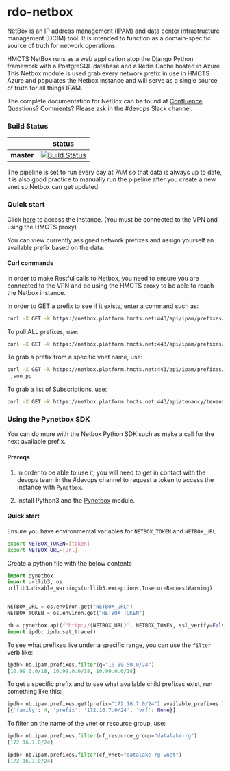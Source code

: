 # rdo-netbox

NetBox is an IP address management (IPAM) and data center infrastructure
management (DCIM) tool. It is intended to function as a domain-specific source of truth for network operations.

HMCTS NetBox runs as a web application atop the Django Python framework
with a PostgreSQL database and a Redis Cache hosted in Azure
This Netbox module is used grab every network prefix in use in HMCTS Azure
and populates the Netbox instance and will serve as a single source of truth for
all things IPAM.

The complete documentation for NetBox can be found at [Confluence](https://tools.hmcts.net/confluence/display/RD/Netbox).
Questions? Comments? Please ask in the #devops Slack channel.



### Build Status

|             | status |
|-------------|------------|
| **master** | [![Build Status](https://dev.azure.com/hmcts/DevOps/_apis/build/status/hmcts.rdo-netbox?branchName=master)](https://dev.azure.com/hmcts/DevOps/_build?definitionId=345) |

The pipeline is set to run every day at 7AM so that data is always up to date, it is also good practice to manually run the pipeline after
you create a new vnet so Netbox can get updated.

### Quick start

Click [here](https://netbox.platform.hmcts.net) to access the instance. (You must be connected to the VPN and using the HMCTS proxy)

You can view currently assigned network prefixes and assign yourself an available prefix based on the data.

#### Curl commands

In order to make Restful calls to Netbox, you need to ensure you are connected to the VPN and be using the HMCTS proxy
to be able to reach the Netbox instance.

In order to GET a prefix to see if it exists, enter a command such as:
```bash
curl -X GET -k https://netbox.platform.hmcts.net:443/api/ipam/prefixes/?prefix=10.230.6.0%2F24 -H "accept: application/json" | json_pp
```

To pull ALL prefixes, use:
```bash
curl -X GET -k https://netbox.platform.hmcts.net:443/api/ipam/prefixes/ -H "accept: application/json" | json_pp
```

To grab a prefix from a specific vnet name, use:
```bash
curl -X GET -k https://netbox.platform.hmcts.net:443/api/ipam/prefixes/?cf_vnet="datalake-rg-vnet" -H "accept: application/json" |
 json_pp
```

To grab a list of Subscriptions, use:
```bash
curl -X GET -k https://netbox.platform.hmcts.net:443/api/tenancy/tenants/ -H "accept: application/json" | json_pp
```

### Using the Pynetbox SDK

You can do more with the Netbox Python SDK such as make a call for the next available prefix.

#### Prereqs

1) In order to be able to use it, you will need to get in contact with the devops team in the #devops
channel to request a token to access the instance with `Pynetbox`.

2) Install Python3 and the [Pynetbox](https://pypi.org/project/pynetbox/) module.
   
#### Quick start

Ensure you have environmental variables for `NETBOX_TOKEN` and `NETBOX_URL`
```bash
export NETBOX_TOKEN=[token]
export NETBOX_URL=[url]
```

Create a python file with the below contents
```python
import pynetbox
import urllib3, os
urllib3.disable_warnings(urllib3.exceptions.InsecureRequestWarning)


NETBOX_URL = os.environ.get("NETBOX_URL")
NETBOX_TOKEN = os.environ.get("NETBOX_TOKEN")

nb = pynetbox.api(f"http://{NETBOX_URL}", NETBOX_TOKEN, ssl_verify=False)
import ipdb; ipdb.set_trace()
```

To see what prefixes live under a specific range, you can use the `filter` verb like:
```python
ipdb> nb.ipam.prefixes.filter(q="10.99.50.0/24")                                                                                                                     
[10.99.0.0/18, 10.99.0.0/18, 10.99.0.0/18]
```

To get a specific prefix and to see what available child prefixes exist, run something like this:
```python
ipdb> nb.ipam.prefixes.get(prefix="172.16.7.0/24").available_prefixes.list()                                                                                         
[{'family': 4, 'prefix': '172.16.7.0/24', 'vrf': None}]
```

To filter on the name of the vnet or resource group, use:
```python
ipdb> nb.ipam.prefixes.filter(cf_resource_group="datalake-rg")
[172.16.7.0/24]

ipdb> nb.ipam.prefixes.filter(cf_vnet="datalake-rg-vnet")
[172.16.7.0/24]
```

